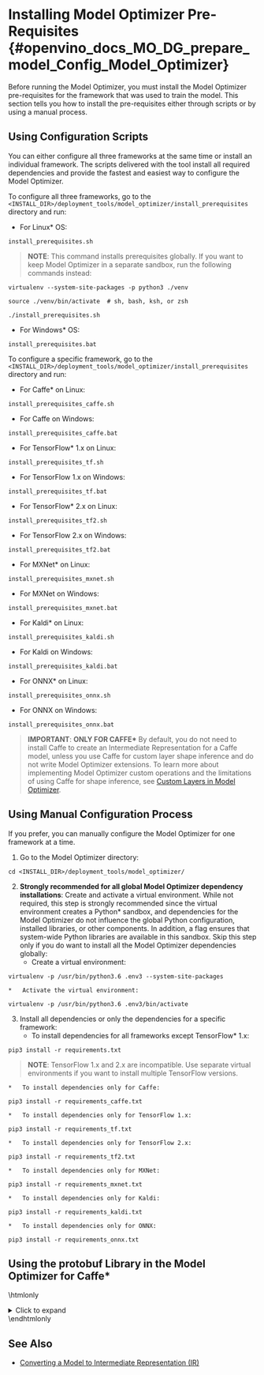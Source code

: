# Installing Model Optimizer Pre-Requisites {#openvino_docs_MO_DG_prepare_model_Config_Model_Optimizer}

Before running the Model Optimizer, you must install the Model Optimizer pre-requisites for the framework that was used to train the model. This section tells you how to install the pre-requisites either through scripts or by using a manual process.

## Using Configuration Scripts

You can either configure all three frameworks at the same time or install an
individual framework. The scripts delivered with the tool install all required
dependencies and provide the fastest and easiest way to configure the Model
Optimizer.

To configure all three frameworks, go to the
`<INSTALL_DIR>/deployment_tools/model_optimizer/install_prerequisites`
directory and run:

*   For Linux\* OS:
```
install_prerequisites.sh
```
> **NOTE**: This command installs prerequisites globally. If you want to keep Model Optimizer in a separate sandbox, run the following commands instead:
```
virtualenv --system-site-packages -p python3 ./venv
```
```
source ./venv/bin/activate  # sh, bash, ksh, or zsh
```
```
./install_prerequisites.sh
```


*   For Windows\* OS:
```
install_prerequisites.bat
```

To configure a specific framework, go to the
`<INSTALL_DIR>/deployment_tools/model_optimizer/install_prerequisites`
directory and run:

*   For Caffe\* on Linux:
```
install_prerequisites_caffe.sh
```
*   For Caffe on Windows:
```
install_prerequisites_caffe.bat
```
*   For TensorFlow\* 1.x on Linux:
```
install_prerequisites_tf.sh
```
*   For TensorFlow 1.x on Windows:
```
install_prerequisites_tf.bat
```
*   For TensorFlow\* 2.x on Linux:
```
install_prerequisites_tf2.sh
```
*   For TensorFlow 2.x on Windows:
```
install_prerequisites_tf2.bat
```
*   For MXNet\* on Linux:
```
install_prerequisites_mxnet.sh
```
*   For MXNet on Windows:
```
install_prerequisites_mxnet.bat
```
*   For Kaldi\* on Linux:
```
install_prerequisites_kaldi.sh
```
*   For Kaldi on Windows:
```
install_prerequisites_kaldi.bat
```
*   For ONNX\* on Linux:
```
install_prerequisites_onnx.sh
```
*   For ONNX on Windows:
```
install_prerequisites_onnx.bat
```

> **IMPORTANT**: **ONLY FOR CAFFE\*** By default, you do not need to install Caffe to create an
> Intermediate Representation for a Caffe model, unless you use Caffe for
> custom layer shape inference and do not write Model Optimizer extensions.
> To learn more about implementing Model Optimizer custom operations and the
> limitations of using Caffe for shape inference, see
> [Custom Layers in Model Optimizer](customize_model_optimizer/Customize_Model_Optimizer.md).

## Using Manual Configuration Process

If you prefer, you can manually configure the Model Optimizer for one
framework at a time.

1.  Go to the Model Optimizer directory:
```shell
cd <INSTALL_DIR>/deployment_tools/model_optimizer/
```
2.  **Strongly recommended for all global Model Optimizer dependency installations**:
    Create and activate a virtual environment. While not required, this step is
    strongly recommended since the virtual environment creates a Python\*
    sandbox, and dependencies for the Model Optimizer do not influence the
    global Python configuration, installed libraries, or other components.
    In addition, a flag ensures that system-wide Python libraries are available
    in this sandbox. Skip this step only if you do want to install all the Model
    Optimizer dependencies globally:
    *   Create a virtual environment:
```shell
virtualenv -p /usr/bin/python3.6 .env3 --system-site-packages
```
    *   Activate the virtual environment:
```shell
virtualenv -p /usr/bin/python3.6 .env3/bin/activate
```
3.  Install all dependencies or only the dependencies for a specific framework:
    *   To install dependencies for all frameworks except TensorFlow* 1.x:
```shell
pip3 install -r requirements.txt
```
> **NOTE**: TensorFlow 1.x and 2.x are incompatible. Use separate virtual environments if you want to install multiple TensorFlow versions.

    *   To install dependencies only for Caffe:
```shell
pip3 install -r requirements_caffe.txt
```
    *   To install dependencies only for TensorFlow 1.x:
```shell
pip3 install -r requirements_tf.txt
```
    *   To install dependencies only for TensorFlow 2.x:
```shell
pip3 install -r requirements_tf2.txt
```
    *   To install dependencies only for MXNet:
```shell
pip3 install -r requirements_mxnet.txt
```
    *   To install dependencies only for Kaldi:
```shell
pip3 install -r requirements_kaldi.txt
```
    *   To install dependencies only for ONNX:
```shell
pip3 install -r requirements_onnx.txt
```

## Using the protobuf Library in the Model Optimizer for Caffe\*
\htmlonly
<details>
\endhtmlonly
    <summary>Click to expand</summary>



These procedures require:

*   Access to GitHub and the ability to use git commands
*   Microsoft Visual Studio\* 2013 for Win64\* (if using Windows\*)
*   C/C++

Model Optimizer uses the protobuf library to load trained Caffe models.
By default, the library executes pure Python\* language implementation,
which is slow. These steps show how to use the faster C++ implementation
of the protobuf library on Windows OS or Linux OS.

#### Using the protobuf Library on Linux\* OS

To use the C++ implementation of the protobuf library on Linux, it is enough to
set up the environment variable:
```sh
export PROTOCOL_BUFFERS_PYTHON_IMPLEMENTATION=cpp
```

#### <a name="protobuf-install-windows"></a>Using the protobuf Library on Windows\* OS

On Windows, pre-built protobuf packages for Python versions 3.4, 3.5, 3.6,
and 3.7 are provided with the installation package and can be found in
the
`<INSTALL_DIR>\deployment_tools\model_optimizer\install_prerequisites`
folder. Please note that they are not installed with the
`install_prerequisites.bat` installation script due to possible issues
with `pip`, and you can install them at your own discretion. Make sure
that you install the protobuf version that matches the Python version
you use:

-   `protobuf-3.6.1-py3.4-win-amd64.egg` for Python 3.4
-   `protobuf-3.6.1-py3.5-win-amd64.egg` for Python 3.5
-   `protobuf-3.6.1-py3.6-win-amd64.egg` for Python 3.6
-   `protobuf-3.6.1-py3.7-win-amd64.egg` for Python 3.7

To install the protobuf package:

1. Open the command prompt as administrator.
2. Go to the `install_prerequisites` folder of the OpenVINO toolkit installation directory:
```sh
cd <INSTALL_DIR>\deployment_tools\model_optimizer\install_prerequisites
```

3. Run the following command to install the protobuf for Python 3.6. If
   you want to install the protobuf for Python 3.4, 3.5, or 3.7, replace
   `protobuf-3.6.1-py3.6-win-amd64.egg` with the corresponding file
   name from the list above.
```sh
python -m easy_install protobuf-3.6.1-py3.6-win-amd64.egg
```
   If the Python version you use is lower than 3.4, you need to update
   it or <a href="#build-protobuf">build the library manually</a>.

#### <a name="build-protobuf"></a>Building the protobuf Library on Windows\* OS

> **NOTE**: These steps are optional. If you use Python version 3.4, 3.5, 3.6, or 3.7,
> you can <a href="#protobuf-install-windows">install the protobuf library</a> using the pre-built packages.

To compile the protobuf library from sources on Windows OS, do the following:

1.  Clone protobuf source files from GitHub:
```shell
git clone https://github.com/google/protobuf.git
cd protobuf
```
2.  Create a Visual Studio solution file. Run these commands:
```shell
cd C:\Path\to\protobuf\cmake\build
mkdir solution
cd solution C:\Path\to\protobuf\cmake\build\solution
cmake -G "Visual Studio 12 2013 Win64" ../..
```
3.  Change the runtime library option for `libprotobuf` and `libprotobuf-lite`:

   *   Open the project's **Property Pages** dialog box
   *   Expand the **C/C++** tab
   *   Select the **Code Generation** property page
   *   Change the **Runtime Library** property to **Multi-thread DLL (/MD)**
4.  Build the `libprotoc`, `protoc`, `libprotobuf`, and `libprotobuf-lite` projects in the **Release** configuration.
5.  Add a path to the build directory to the `PATH` environment variable:
```shell
set PATH=%PATH%;C:\Path\to\protobuf\cmake\build\solution\Release
```
6.  Go to the `python` directory:
```shell
cd C:\Path\to\protobuf\python
```
7.  Use a text editor to open and change these `setup.py` options:

   *   Change from <code>​libraries = ['protobuf']</code>  
       to <code>libraries = ['libprotobuf', 'libprotobuf-lite']</code>
   *   Change from <code>extra_objects = ['../src/.libs/libprotobuf.a', '../src/.libs/libprotobuf-lite.a']</code>  
       to <code>extra_objects = ['../cmake/build/solution/Release/libprotobuf.lib', '../cmake/build/solution/Release/libprotobuf-lite.lib']</code>
8.  Build the Python package with the C++ implementation:
```shell
python setup.py build –cpp_implementation
```
9.  Install the Python package with the C++ implementation:
```shell
python3 -m easy_install dist/protobuf-3.6.1-py3.6-win-amd64.egg
```
10.  Set an environment variable to boost the protobuf performance:
```shell
set PROTOCOL_BUFFERS_PYTHON_IMPLEMENTATION=cpp
```

\htmlonly
</details>
\endhtmlonly

## See Also

* [Converting a Model to Intermediate Representation (IR)](convert_model/Converting_Model.md)
